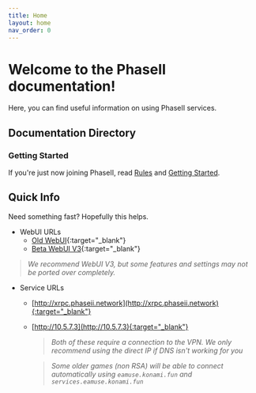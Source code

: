 ```yaml
---
title: Home
layout: home
nav_order: 0
---
```


# Welcome to the PhaseII documentation!

Here, you can find useful information on using PhaseII services.

## Documentation Directory
### Getting Started
If you're just now joining PhaseII, read [Rules](/rules/) and [Getting Started](/getting-started/).

## Quick Info
Need something fast? Hopefully this helps.

- WebUI URLs
  - [Old WebUI](https://phaseii.network/){:target="_blank"}
  - [Beta WebUI V3](https://web3.phaseii.network/#/){:target="_blank"}
> *We recommend WebUI V3, but some features and settings may not be ported over completely.*

- Service URLs
  - [http://xrpc.phaseii.network](http://xrpc.phaseii.network){:target="_blank"}
  - [http://10.5.7.3](http://10.5.7.3){:target="_blank"}
    > *Both of these require a connection to the VPN. We only recommend using the direct IP if DNS isn't working for you*

    > *Some older games (non RSA) will be able to connect automatically using `eamuse.konami.fun` and `services.eamuse.konami.fun`*